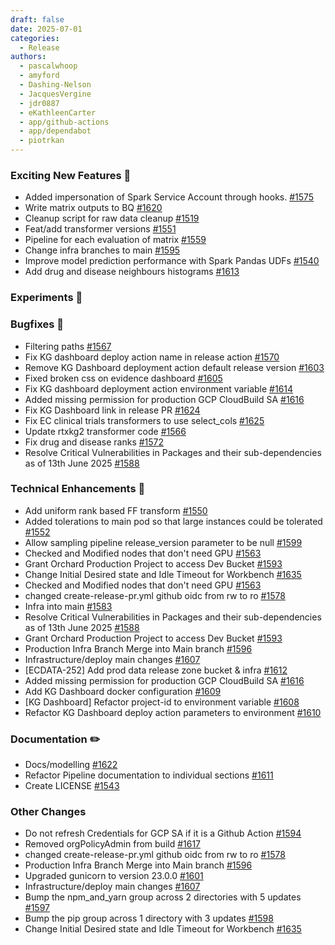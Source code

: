 ```yaml
---
draft: false
date: 2025-07-01
categories:
  - Release
authors:
  - pascalwhoop
  - amyford
  - Dashing-Nelson
  - JacquesVergine
  - jdr0887
  - eKathleenCarter
  - app/github-actions
  - app/dependabot
  - piotrkan
---
```


### Exciting New Features 🎉
- Added impersonation of Spark Service Account through hooks. [#1575](https://github.com/everycure-org/matrix/pull/1575)
- Write matrix outputs to BQ [#1620](https://github.com/everycure-org/matrix/pull/1620)
- Cleanup script for raw data cleanup [#1519](https://github.com/everycure-org/matrix/pull/1519)
- Feat/add transformer versions [#1551](https://github.com/everycure-org/matrix/pull/1551)
- Pipeline for each evaluation of matrix [#1559](https://github.com/everycure-org/matrix/pull/1559)
- Change infra branches to main [#1595](https://github.com/everycure-org/matrix/pull/1595)
- Improve model prediction performance with Spark Pandas UDFs [#1540](https://github.com/everycure-org/matrix/pull/1540)
- Add drug and disease neighbours histograms [#1613](https://github.com/everycure-org/matrix/pull/1613)
### Experiments 🧪
### Bugfixes 🐛
- Filtering paths [#1567](https://github.com/everycure-org/matrix/pull/1567)
- Fix KG dashboard deploy action name in release action [#1570](https://github.com/everycure-org/matrix/pull/1570)
- Remove KG Dashboard deployment action default release version [#1603](https://github.com/everycure-org/matrix/pull/1603)
- Fixed broken css on evidence dashboard [#1605](https://github.com/everycure-org/matrix/pull/1605)
- Fix KG dashboard deployment action environment variable [#1614](https://github.com/everycure-org/matrix/pull/1614)
- Added missing permission for production GCP CloudBuild SA  [#1616](https://github.com/everycure-org/matrix/pull/1616)
- Fix KG Dashboard link in release PR [#1624](https://github.com/everycure-org/matrix/pull/1624)
- Fix EC clinical trials transformers to use select_cols [#1625](https://github.com/everycure-org/matrix/pull/1625)
- Update rtxkg2 transformer code [#1566](https://github.com/everycure-org/matrix/pull/1566)
- Fix drug and disease ranks [#1572](https://github.com/everycure-org/matrix/pull/1572)
- Resolve Critical Vulnerabilities in Packages and their sub-dependencies as of 13th June 2025 [#1588](https://github.com/everycure-org/matrix/pull/1588)
### Technical Enhancements 🧰
- Add uniform rank based FF transform [#1550](https://github.com/everycure-org/matrix/pull/1550)
- Added tolerations to main pod so that large instances could be tolerated [#1552](https://github.com/everycure-org/matrix/pull/1552)
- Allow sampling pipeline release_version parameter to be null [#1599](https://github.com/everycure-org/matrix/pull/1599)
- Checked and Modified nodes that don't need GPU [#1563](https://github.com/everycure-org/matrix/pull/1563)
- Grant Orchard Production Project to access Dev Bucket [#1593](https://github.com/everycure-org/matrix/pull/1593)
- Change Initial Desired state and Idle Timeout for Workbench [#1635](https://github.com/everycure-org/matrix/pull/1635)
- Checked and Modified nodes that don't need GPU [#1563](https://github.com/everycure-org/matrix/pull/1563)
- changed create-release-pr.yml github oidc from rw to ro [#1578](https://github.com/everycure-org/matrix/pull/1578)
- Infra into main [#1583](https://github.com/everycure-org/matrix/pull/1583)
- Resolve Critical Vulnerabilities in Packages and their sub-dependencies as of 13th June 2025 [#1588](https://github.com/everycure-org/matrix/pull/1588)
- Grant Orchard Production Project to access Dev Bucket [#1593](https://github.com/everycure-org/matrix/pull/1593)
- Production Infra Branch Merge into Main branch [#1596](https://github.com/everycure-org/matrix/pull/1596)
- Infrastructure/deploy main changes [#1607](https://github.com/everycure-org/matrix/pull/1607)
- [ECDATA-252] Add prod data release zone bucket & infra [#1612](https://github.com/everycure-org/matrix/pull/1612)
- Added missing permission for production GCP CloudBuild SA  [#1616](https://github.com/everycure-org/matrix/pull/1616)
- Add KG Dashboard docker configuration [#1609](https://github.com/everycure-org/matrix/pull/1609)
- [KG Dashboard] Refactor project-id to environment variable [#1608](https://github.com/everycure-org/matrix/pull/1608)
- Refactor KG Dashboard deploy action parameters to environment [#1610](https://github.com/everycure-org/matrix/pull/1610)
### Documentation ✏️
- Docs/modelling [#1622](https://github.com/everycure-org/matrix/pull/1622)
- Refactor Pipeline documentation to individual sections [#1611](https://github.com/everycure-org/matrix/pull/1611)
- Create LICENSE [#1543](https://github.com/everycure-org/matrix/pull/1543)
### Other Changes
- Do not refresh Credentials for GCP SA if it is a Github Action [#1594](https://github.com/everycure-org/matrix/pull/1594)
- Removed orgPolicyAdmin from build [#1617](https://github.com/everycure-org/matrix/pull/1617)
- changed create-release-pr.yml github oidc from rw to ro [#1578](https://github.com/everycure-org/matrix/pull/1578)
- Production Infra Branch Merge into Main branch [#1596](https://github.com/everycure-org/matrix/pull/1596)
- Upgraded gunicorn to version 23.0.0 [#1601](https://github.com/everycure-org/matrix/pull/1601)
- Infrastructure/deploy main changes [#1607](https://github.com/everycure-org/matrix/pull/1607)
- Bump the npm_and_yarn group across 2 directories with 5 updates [#1597](https://github.com/everycure-org/matrix/pull/1597)
- Bump the pip group across 1 directory with 3 updates [#1598](https://github.com/everycure-org/matrix/pull/1598)
- Change Initial Desired state and Idle Timeout for Workbench [#1635](https://github.com/everycure-org/matrix/pull/1635)
